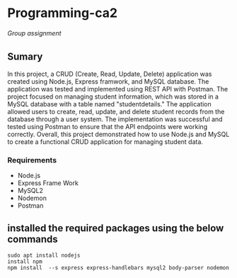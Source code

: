 # Programming-ca2
###### Group assignment 

## Sumary

In this project, a CRUD (Create, Read, Update, Delete) application was created using Node.js, Express framwork, and MySQL database. The application was tested and implemented using REST API with Postman. The project focused on managing student information, which was stored in a MySQL database with a table named "studentdetails." The application allowed users to create, read, update, and delete student records from the database through a user system. The implementation was successful and tested using Postman to ensure that the API endpoints were working correctly. Overall, this project demonstrated how to use Node.js and MySQL to create a functional CRUD application for managing student data.

### Requirements

* Node.js
* Express Frame Work
* MySQL2
* Nodemon
* Postman

## installed the required packages using the below commands

```
sudo apt install nodejs
install npm
npm install  --s express express-handlebars mysql2 body-parser nodemon
```





